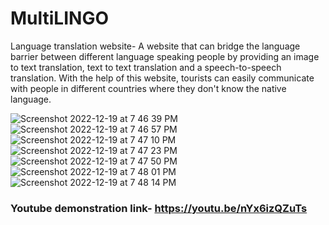 # MultiLINGO

Language translation website-
A website that can bridge the language barrier between different language speaking people by providing an image to text translation, text to text translation and a speech-to-speech translation. With the help of this website, tourists can easily communicate with people in different countries where they don't know the native language.

![Screenshot 2022-12-19 at 7 46 39 PM](https://user-images.githubusercontent.com/86184935/208446136-fd02c8c6-6778-4f1c-be8e-92620bfa5112.png)
![Screenshot 2022-12-19 at 7 46 57 PM](https://user-images.githubusercontent.com/86184935/208446154-4a25fb57-5f2d-4c79-92f2-97cd1ef0c5a6.png)
![Screenshot 2022-12-19 at 7 47 10 PM](https://user-images.githubusercontent.com/86184935/208446160-ef4e98d0-9e3e-421c-aa80-0d91b7f95a82.png)
![Screenshot 2022-12-19 at 7 47 23 PM](https://user-images.githubusercontent.com/86184935/208446167-ccbb490f-9d30-49fa-a946-47cc68a7b0ed.png)
![Screenshot 2022-12-19 at 7 47 50 PM](https://user-images.githubusercontent.com/86184935/208446179-b4658b8e-0644-4ee7-b157-7590b39201fb.png)
![Screenshot 2022-12-19 at 7 48 01 PM](https://user-images.githubusercontent.com/86184935/208446190-8dee727e-9f30-4c45-a2be-f72a982c670f.png)
![Screenshot 2022-12-19 at 7 48 14 PM](https://user-images.githubusercontent.com/86184935/208446200-445461dd-d37a-466c-8cb3-f132ab047676.png)

### Youtube demonstration link- https://youtu.be/nYx6izQZuTs
